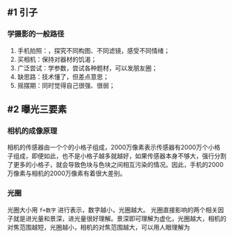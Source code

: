 ## #1 引子

### 学摄影的一般路径

1. 手机拍照：，探究不同构图、不同滤镜，感受不同情绪；
2. 买相机：保持对器材的饥渴；
3. 广泛尝试：学参数，尝试各种题材，可以发朋友圈；
4. 缺思路：技术懂了，但差点意思；
5. 摇摆期：同时觉得自己很强、很弱；

## #2 曝光三要素

### 相机的**成像原理**

相机的传感器由一个个的小格子组成，2000万像素表示传感器有2000万个小格子组成，即便如此，也不是小格子越多就越好，如果传感器本身不够大，强行分割了更多的小格子，就会导致色块与色块之间相互污染的情况。因此，手机的2000万像素与相机的2000万像素有着很大差别。

### 光圈

光圈大小用 `f+数字` 进行表示，数字越小，光圈越大。
光圈直接影响的两个相关因子就是进光量和景深，进光量很好理解。景深即可理解为虚化，光圈越大，相机的对焦范围越短，光圈越小，相机的对焦范围越大，可以用人眼理解为
